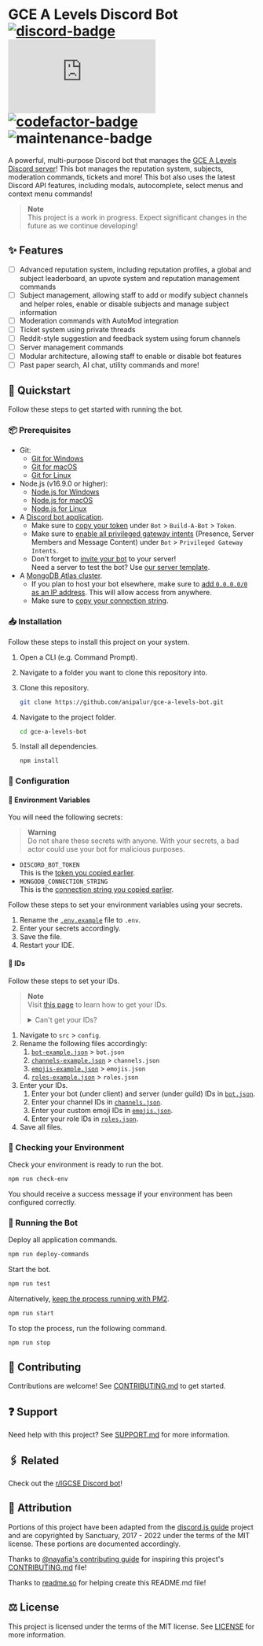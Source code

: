 # GCE A Levels Discord Bot <br/> [![discord-badge]][discord-link] [![discord-js-badge]][discord-js-link] [![codefactor-badge]][codefactor-link] ![maintenance-badge]

A powerful, multi-purpose Discord bot that manages the [GCE A Levels Discord server][discord-link]!
This bot manages the reputation system, subjects, moderation commands, tickets and more!
This bot also uses the latest Discord API features, including modals, autocomplete, select menus and context menu commands!

> **Note**  
> This project is a work in progress. Expect significant changes in the future as we continue developing!

## ✨ Features

- [ ] Advanced reputation system, including reputation profiles, a global and subject leaderboard, an upvote system and reputation management commands
- [ ] Subject management, allowing staff to add or modify subject channels and helper roles, enable or disable subjects and manage subject information
- [ ] Moderation commands with AutoMod integration
- [ ] Ticket system using private threads
- [ ] Reddit-style suggestion and feedback system using forum channels
- [ ] Server management commands
- [ ] Modular architecture, allowing staff to enable or disable bot features
- [ ] Past paper search, AI chat, utility commands and more!

## 📖 Quickstart

Follow these steps to get started with running the bot.

### 📦 Prerequisites

- Git:
  - [Git for Windows](https://git-scm.com/download/win "Download Git for Windows.")
  - [Git for macOS](https://git-scm.com/download/mac "Download Git for macOS.")
  - [Git for Linux](https://git-scm.com/download/linux "Download Git for Linux.")
- Node.js (v16.9.0 or higher):
  - [Node.js for Windows](https://nodejs.org "Download Node.js for Windows.")
  - [Node.js for macOS](https://nodejs.org "Download Node.js for macOS.")
  - [Node.js for Linux](https://nodejs.org/en/download/package-manager "Download Node.js for Linux.")
- A [Discord bot application](https://discordjs.guide/preparations/setting-up-a-bot-application.html#creating-your-bot "Learn how to create a Discord bot application.").
  - <a name="copy-your-token">Make sure to [copy your token](https://discordjs.guide/preparations/setting-up-a-bot-application.html#your-bot-s-token "Learn how to copy your token.")
    under `Bot` > `Build-A-Bot` > `Token`.</a>
  - Make sure to [enable all privileged gateway intents](https://discord.com/developers/docs/topics/gateway#enabling-privileged-intents "Learn how to enable privileged gateway intents.")
    (Presence, Server Members and Message Content) under `Bot` > `Privileged Gateway Intents`.
  - Don't forget to [invite your bot](https://discordjs.guide/preparations/adding-your-bot-to-servers.html "Learn how to invite your bot to a server.") to your server!  
    Need a server to test the bot? Use [our server template](https://discord.new/3xtyZGkv5spR "Create a server using our template.").
- A [MongoDB Atlas cluster](https://www.mongodb.com/docs/atlas/getting-started "Learn how to create a MongoDB Atlas cluster.").
  - If you plan to host your bot elsewhere, make sure to [add `0.0.0.0/0` as an IP address](https://www.mongodb.com/docs/atlas/security/add-ip-address-to-list "Learn how to add an IP address.").
    This will allow access from anywhere.
  - <a name="copy-your-connection-string">Make sure to [copy your connection string](https://www.mongodb.com/docs/guides/atlas/connection-string "Learn how to copy your connection string.").</a>

### 📥 Installation

Follow these steps to install this project on your system.

1. Open a CLI (e.g. Command Prompt).
2. Navigate to a folder you want to clone this repository into.
3. Clone this repository.

    ```bash
    git clone https://github.com/anipalur/gce-a-levels-bot.git
    ```

4. Navigate to the project folder.

    ```bash
    cd gce-a-levels-bot
    ```

5. Install all dependencies.

    ```bash
    npm install
    ```

### 🔧 Configuration

#### 🔑 Environment Variables

You will need the following secrets:

> **Warning**  
> Do not share these secrets with anyone. With your secrets, a bad actor could use your bot for malicious purposes.

- `DISCORD_BOT_TOKEN`  
  This is the [token you copied earlier](#copy-your-token "Learn how to copy your token.").
- `MONGODB_CONNECTION_STRING`  
  This is the [connection string you copied earlier](#copy-your-connection-string "Learn how to copy your connection string.").

Follow these steps to set your environment variables using your secrets.

1. Rename the [`.env.example`](./.env.example "Open the .env.example file.") file to `.env`.
2. Enter your secrets accordingly.
3. Save the file.
4. Restart your IDE.

#### 🪪 IDs

Follow these steps to set your IDs.

> **Note**  
> Visit [this page](https://support.discord.com/hc/articles/206346498 "Learn how to get your IDs.") to learn how to get your IDs.
>
> <details>
>
> <summary>Can't get your IDs?</summary>
>
> 1. Mention the bot (@bot-name), channel (#channel-name) or role (@role-name).
> 2. Add a backslash (<kbd> \ </kbd>) before the mention.
> 3. Send the message.
> 4. Copy the number. This is the corresponding ID.
>  
> </details>

1. Navigate to `src` > `config`.
2. Rename the following files accordingly:
    1. [`bot-example.json`](./src/config/bot-example.json "Open the bot-example.json file.") > `bot.json`
    2. [`channels-example.json`](./src/config/channels-example.json "Open the channels-example.json file.") > `channels.json`
    3. [`emojis-example.json`](./src/config/emojis-example.json "Open the emojis-example.json file.") > `emojis.json`
    4. [`roles-example.json`](./src/config/roles-example.json "Open the roles-example.json file.") > `roles.json`
3. Enter your IDs.
    1. Enter your bot (under client) and server (under guild) IDs in [`bot.json`](./src/config/bot.json "Open the bot.json file.").
    2. Enter your channel IDs in [`channels.json`](./src/config/channels.json "Open the channels.json file.").
    3. Enter your custom emoji IDs in [`emojis.json`](./src/config/emojis.json "Open the emojis.json file.").
    4. Enter your role IDs in [`roles.json`](./src/config/roles.json "Open the roles.json file.").
4. Save all files.

### 🚨 Checking your Environment

Check your environment is ready to run the bot.

```bash
npm run check-env
```

You should receive a success message if your environment has been configured correctly.

### 🚀 Running the Bot

Deploy all application commands.

```bash
npm run deploy-commands
```

Start the bot.

```bash
npm run test
```

Alternatively, [keep the process running with PM2](https://discordjs.guide/improving-dev-environment/pm2.html "Learn more about running your bot with PM2.").

```bash
npm run start
```

To stop the process, run the following command.

```bash
npm run stop
```

## 🤝 Contributing

Contributions are welcome! See [CONTRIBUTING.md][contributing-link] to get started.

## ❓ Support

Need help with this project? See [SUPPORT.md](./.github/SUPPORT.md "View the SUPPORT.md file.") for more information.

## 🖇️ Related

Check out the [r/IGCSE Discord bot](https://github.com/Sachin-dot-py/r-IGCSEBot "Learn more about the r/IGCSE Discord bot!")!

## 🙏 Attribution

Portions of this project have been adapted from the [discord.js guide](https://github.com/discordjs/guide "Learn more about the discord.js guide.") project
and are copyrighted by Sanctuary, 2017 - 2022 under the terms of the MIT license.
These portions are documented accordingly.

Thanks to [@nayafia's contributing guide](https://github.com/nayafia/contributing-template "View @nayafia's contributing guide.")
for inspiring this project's [CONTRIBUTING.md][contributing-link] file!

Thanks to [readme.so](https://readme.so "Visit readme.so!") for helping create this README.md file!

## ⚖️ License

This project is licensed under the terms of the MIT license.
See [LICENSE](./LICENSE "View the LICENSE file.") for more information.

[discord-badge]: https://img.shields.io/discord/860720106938433556?style=flat-square&logo=discord&label=Discord&labelColor=35393E&color=5865F2
[discord-js-badge]: https://img.shields.io/github/package-json/dependency-version/anipalur/gce-a-levels-bot/discord.js?style=flat-square&label=discord.js%20Version&labelColor=35393E&color=5865F2
[codefactor-badge]: https://img.shields.io/codefactor/grade/github/anipalur/gce-a-levels-bot/main?style=flat-square&label=Code%20Quality&labelColor=35393E
[maintenance-badge]: https://img.shields.io/badge/Maintained%3F-Yes-44CC11?style=flat-square&labelColor=35393E

[discord-link]: https://discord.gg/eFpRcRzcf7 "Join the GCE A Levels Discord server!"
[discord-js-link]: https://discord.js.org "Learn more about discord.js!"
[codefactor-link]: https://www.codefactor.io/repository/github/anipalur/gce-a-levels-bot "View our code quality grade."

[contributing-link]: ./CONTRIBUTING.md "View the CONTRIBUTING.md file."

